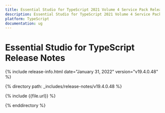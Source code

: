 ```yaml
---
title: Essential Studio for TypeScript 2021 Volume 4 Service Pack Release Notes  
description: Essential Studio for TypeScript 2021 Volume 4 Service Pack Release Notes  
platform: TypeScript
documentation: ug
---
```


# Essential Studio for TypeScript  Release Notes  

{% include release-info.html date="January 31, 2022"  version="v19.4.0.48" %} 

{% directory path: _includes/release-notes/v19.4.0.48 %}

{% include {{file.url}} %}

{% enddirectory %}